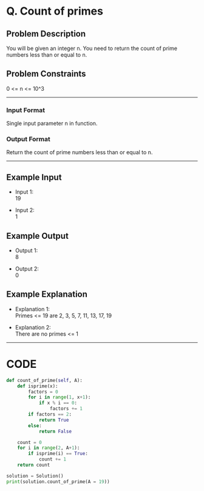 # Q. Count of primes

## Problem Description
You will be given an integer n. You need to return the count of prime numbers less than or equal to n.

## Problem Constraints
0 <= n <= 10^3

---

### Input Format
Single input parameter n in function.

### Output Format
Return the count of prime numbers less than or equal to n.

---

## Example Input
- Input 1: </br> 
19

- Input 2: </br> 
1


## Example Output
- Output 1: </br> 
8

- Output 2: </br> 
0

## Example Explanation
- Explanation 1: </br> 
Primes <= 19 are 2, 3, 5, 7, 11, 13, 17, 19

- Explanation 2: </br> 
There are no primes <= 1

---

# CODE

```python
def count_of_prime(self, A):
    def isprime(x):
        factors = 0
        for i in range(1, x+1):
            if x % i == 0:
                factors += 1
        if factors == 2:
            return True
        else:
            return False

    count = 0
    for i in range(2, A+1):
        if isprime(i) == True:
            count += 1
    return count

solution = Solution()
print(solution.count_of_prime(A = 19))
```
